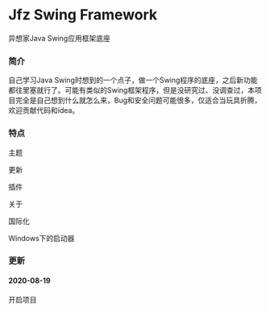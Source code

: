 # Jfz Swing Framework
异想家Java Swing应用框架底座

### 简介

自己学习Java Swing时想到的一个点子，做一个Swing程序的底座，之后新功能都往里塞就行了。可能有类似的Swing框架程序，但是没研究过、没调查过，本项目完全是自己想到什么就怎么来，Bug和安全问题可能很多，仅适合当玩具折腾，欢迎贡献代码和idea。

### 特点

主题

更新

插件

关于

国际化

Windows下的启动器

### 更新

#### 2020-08-19

开启项目

